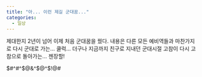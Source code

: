 ```yaml
---
title: "아... 이런 제길 군대꿈..."
categories:
  - 일상
---
```


제대한지 2년이 넘어 이제 처음 군대꿈을 꿨다. 내용은 다른 모든 예비역들과 마찬가지로 다시 군대로 가는... 쿨럭... 더구나 지금까지 친구로 지내던 군대시절 고참이 다시 고참으로 돌아가는... 젠장할!  
  
$#^#^$@&^$@^$!@#
